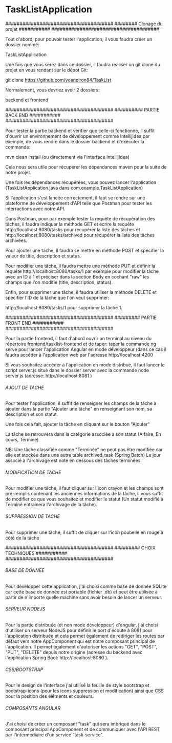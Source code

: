 # TaskListApplication

######################################
######## Clonage du projet ###########
######################################

Tout d'abord, pour pouvoir tester l'application,
il vous faudra créer un dossier nommé:

TaskListApplication

Une fois que vous serez dans ce dossier, il
faudra réaliser un git clone du projet
en vous rendant sur le dépot Git:

git clone https://github.com/yoanpiron84/TaskList

Normalement, vous devriez avoir 2 dossiers:

backend et frontend

######################################
########## PARTIE BACK END ###########
######################################

Pour tester la partie backend et vérifier que
celle-ci fonctionne, il suffit d'ouvrir un
environnement de développement comme IntellijIdea
par exemple, de vous rendre dans le dossier backend et
d'exécuter la commande:

mvn clean install (ou directement via l'interface IntellijIdea)

Cela nous sera utile pour récupérer les dépendances maven pour
la suite de notre projet.

Une fois les dépendances récupérées, vous pouvez lancer
l'application (TaskListApplication.java dans com.example.TaskListApplication)

Si l'application s'est lancée correctement, il faut se rendre
sur une plateforme de développement d'API telle que Postman
pour tester les interractions avec notre API.

Dans Postman, pour par exemple tester la requête de récupération
des tâches, il faudra indiquer la méthode GET et
écrire la requête http://localhost:8080/tasks pour récupérer
la liste des tâches et http://localhost:8080/tasks/archived pour récupérer la
liste des tâches archivées.

Pour ajouter une tâche, il faudra se mettre en méthode POST et spécifier
la valeur de title, description et status.

Pour modifier une tâche, il faudra mettre une méthode PUT et
définir la requête http://localhost:8080/tasks/1 par exemple pour modifier
la tâche avec un ID à 1 et préciser dans la section Body en
cochant "raw" les champs que l'on modifie (title, description, status).

Enfin, pour supprimer une tâche, il faudra utiliser la méthode DELETE et
spécifier l'ID de la tâche que l'on veut supprimer:

http://localhost:8080/tasks/1 pour supprimer la tâche 1.

######################################
######### PARTIE FRONT END ###########
######################################

Pour la partie frontend, il faut d'abord ouvrir un terminal au niveau du répertoire frontend/tasklist-frontend et de taper:
taper la commande ng serve pour lancer l'application Angular en mode développeur (dans ce cas il faudra accéder à l'application web par l'adresse http://localhost:4200

Si vous souhaitez accéder à l'application en mode distribué, il faut lancer le script server.js situé dans le dossier server avec la commande node server.js (adresse: http://localhost:8081 )

###### AJOUT DE TACHE #####

Pour tester l'application, il suffit de renseigner les champs de la tâche à ajouter dans la partie "Ajouter une tâche" en renseignant son nom, sa description et son statut.

Une fois cela fait, ajouter la tâche en cliquant sur le bouton "Ajouter"

La tâche se retrouvera dans la catégorie associée à son statut (A faire, En cours, Terminé)

NB: Une tâche classifiée comme "Terminée" ne peut pas être modifiée car elle est stockée dans une autre table archived_task (Spring Batch)
Le jour associé à l'archivage est noté en dessous des tâches terminées.

###### MODIFICATION DE TACHE #####

Pour modifier une tâche, il faut cliquer sur l'icon crayon et les champs sont pré-remplis contenant les anciennes informations
de la tâche, il vous suffit de modifier ce que vous souhaitez et modifier le statut (Un statut modifié à Terminé entrainera l'archivage 
de la tâche).

###### SUPPRESSION DE TACHE #####
Pour supprimer une tâche, il suffit de cliquer sur l'icon poubelle en rouge à côté de la tâche

######################################
######### CHOIX TECHNIQUES ###########
######################################

###### BASE DE DONNEE #####

Pour développer cette application, j'ai choisi comme base de donnée SQLite car
cette base de donnée est portable (fichier .db) et peut être utilisée
à partir de n'importe quelle machine sans avoir besoin de lancer un serveur.

###### SERVEUR NODEJS #####

Pour la partie distribuée (et non mode développeur) d'angular, j'ai choisi d'utiliser un serveur NodeJS pour définir le port d'écoute à 8081 
pour l'application distribuée et cela permet également de rediriger les routes par défaut vers notre AppComponent qui est
notre composant principal de l'application. Il permet également d'autoriser les actions "GET", "POST", "PUT", "DELETE" depuis notre origine (adresse du
backend avec l'application Spring Boot: http://localhost:8080 ).

###### CSS/BOOTSTRAP #####

Pour le design de l'interface j'ai utilisé la feuille de style bootstrap et bootstrap-icons (pour les icons suppression et
modification) ainsi que CSS pour la position des éléments et couleurs.

###### COMPOSANTS ANGULAR #####

J'ai choisi de créer un composant "task" qui sera imbriqué dans le composant principal AppComponent
et de communiquer avec l'API REST par l'intermédiaire d'un service "task-service".







